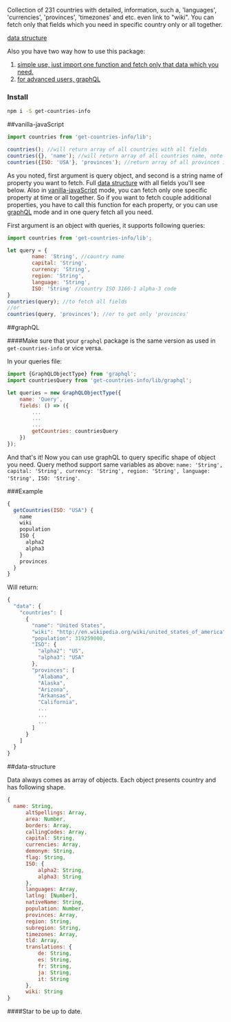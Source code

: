 Collection of 231 countries with detailed, information, such a, 'languages', 'currencies', 'provinces', 'timezones' and etc. even link to "wiki".
You can fetch only that fields which you need in specific country only or all together.

[data structure](#data-structure)

Also you have two way how to use this package:</br>
1. [simple use, just import one function and fetch only that data which you need.](#vanilla-javascript)</br>
2. [for advanced users, graphQL](#graphql)

### Install
~~~sh
npm i -S get-countries-info
~~~

##vanilla-javaScript
~~~js
import countries from 'get-countries-info/lib';

countries(); //will return array of all countries with all fields
countries({}, 'name'); //will return array of all countries name, note that you have to pass empty object as first argument
countries({ISO: 'USA'}, 'provinces'); //return array of all provinces in USA
~~~

As you noted, first argument is query object, and second is a string name of property you want to fetch.
Full [data structure](#data-structure) with all fields you'll see below.
Also in [vanilla-javaScript](#vanilla-javaScript) mode, you can fetch only one specific property at time or all together.
So if you want to fetch couple additional properties, you have to call this function for each property, or you can use [graphQL](#graphQL) mode and in one query fetch all you need.

First argument is an object with queries, it supports following queries:
~~~js
import countries from 'get-countries-info/lib';

let query = {
        name: 'String', //country name
        capital: 'String',
        currency: 'String',
        region: 'String',
        language: 'String',
        ISO: 'String' //country ISO 3166-1 alpha-3 code
}
countries(query); //to fetch all fields
//or
countries(query, 'provinces'); //or to get only 'provinces'
~~~

##graphQL

####Make sure that your ```graphql``` package is the same version as used in ```get-countries-info``` or vice versa.

In your queries file:
~~~js
import {GraphQLObjectType} from 'graphql';
import countriesQuery from 'get-countries-info/lib/graphql';

let queries = new GraphQLObjectType({
    name: 'Query',
    fields: () => ({
        ...
        ...
        ...
        getCountries: countriesQuery
    })
});
~~~

And that's it! Now you can use graphQL to query specific shape of object you need.
Query method support same variables as above: ```name: 'String', capital: 'String', currency: 'String', region: 'String', language: 'String', ISO: 'String'```.
 
###Example
~~~js
{
  getCountries(ISO: "USA") {
    name
    wiki
    population
    ISO {
      alpha2
      alpha3
    }
    provinces
  }
}
~~~
 
 Will return:
 
~~~js
{
  "data": {
    "countries": [
      {
        "name": "United States",
        "wiki": "http://en.wikipedia.org/wiki/united_states_of_america",
        "population": 319259000,
        "ISO": {
          "alpha2": "US",
          "alpha3": "USA"
        },
        "provinces": [
          "Alabama",
          "Alaska",
          "Arizona",
          "Arkansas",
          "California",
          ...
          ...
          ...
        ]
      }
    ]
  }
}
~~~

##data-structure

Data always comes as array of objects. Each object presents country and has following shape.
~~~js
{
  name: String,
      altSpellings: Array,
      area: Number,
      borders: Array,
      callingCodes: Array,
      capital: String,
      currencies: Array,
      demonym: String,
      flag: String,
      ISO: {
          alpha2: String,
          alpha3: String
      },
      languages: Array,
      latlng: [Number],
      nativeName: String,
      population: Number,
      provinces: Array,
      region: String,
      subregion: String,
      timezones: Array,
      tld: Array,
      translations: {
          de: String,
          es: String,
          fr: String,
          ja: String,
          it: String
      },
      wiki: String
}
~~~

####Star to be up to date.